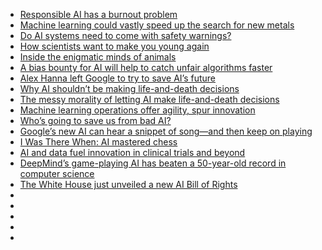 - [Responsible AI has a burnout problem](https://www.technologyreview.com/2022/10/28/1062332/responsible-ai-has-a-burnout-problem/)
- [Machine learning could vastly speed up the search for new metals](https://www.technologyreview.com/2022/10/25/1062104/machine-learning-new-metals/)
- [Do AI systems need to come with safety warnings?](https://www.technologyreview.com/2022/10/24/1062071/do-ai-systems-need-to-come-with-safety-warnings/)
- [How scientists want to make you young again](https://www.technologyreview.com/2022/10/25/1061644/how-to-be-young-again/)
- [Inside the enigmatic minds of animals](https://www.technologyreview.com/2022/10/24/1061064/book-review-animal-minds/)
- [A bias bounty for AI will help to catch unfair algorithms faster](https://www.technologyreview.com/2022/10/20/1061977/ai-bias-bounty-help-catch-unfair-algorithms-faster/)
- [Alex Hanna left Google to try to save AI’s future](https://www.technologyreview.com/2022/10/19/1061075/alex-hanna-google-ai-research/)
- [Why AI shouldn’t be making life-and-death decisions](https://www.technologyreview.com/2022/10/17/1061738/why-ai-shouldnt-be-making-life-and-death-decisions/)
- [The messy morality of letting AI make life-and-death decisions](https://www.technologyreview.com/2022/10/13/1060945/artificial-intelligence-life-death-decisions-hard-choices/)
- [Machine learning operations offer agility, spur innovation](https://www.technologyreview.com/2022/10/12/1060890/machine-learning-operations-offer-agility-spur-innovation/)
- [Who’s going to save us from bad AI?](https://www.technologyreview.com/2022/10/10/1061016/whos-going-to-save-us-from-bad-ai/)
- [Google’s new AI can hear a snippet of song—and then keep on playing](https://www.technologyreview.com/2022/10/07/1060897/ai-audio-generation/)
- [I Was There When: AI mastered chess](https://www.technologyreview.com/2022/10/06/1060824/i-was-there-when-ai-mastered-chess/)
- [AI and data fuel innovation in clinical trials and beyond](https://www.technologyreview.com/2022/10/06/1060590/ai-and-data-fuel-innovation-in-clinical-trials-and-beyond/)
- [DeepMind’s game-playing AI has beaten a 50-year-old record in computer science](https://www.technologyreview.com/2022/10/05/1060717/deepmind-uses-its-game-playing-ai-to-best-a-50-year-old-record-in-computer-science/)
- [The White House just unveiled a new AI Bill of Rights](https://www.technologyreview.com/2022/10/04/1060600/white-house-ai-bill-of-rights/)
- []()
- []()
- []()
- []()
- []()
